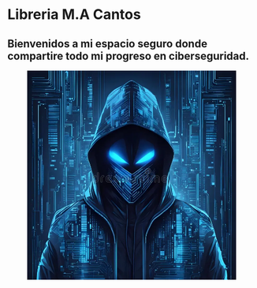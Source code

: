 # Libreria M.A Cantos

## Bienvenidos a mi espacio seguro donde compartire todo mi progreso en ciberseguridad.

<figure><img src=".gitbook/assets/image (71).png" alt=""><figcaption></figcaption></figure>
